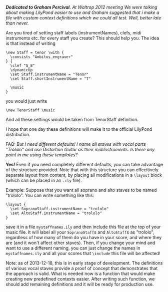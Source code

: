 ___Dedicated to Graham Percival.___ _At Waltrop 2012 meeting
We were talking about making LilyPond easier to use and Graham
suggested that i make a file with custom context definitions
which we could all test.  Well, better late than never._

Are you tired of setting staff labels (instrumentNames),
clefs, midi instruments etc. for every staff you create?
This should help you.  The idea is that instead of writing

    \new Staff = tenor \with {
      \consists "Ambitus_engraver"
    } {
      \clef "G_8"
      \dynamicUp
      \set Staff.instrumentName = "Tenor"
      \set Staff.shortInstrumentName = "T"
      
      \music
    }
    
you would just write 

    \new TenorStaff \music

And all these settings would be taken from TenorStaff definition.

I hope that one day these definitions will make it to the
official LilyPond distribution.

FAQ: _But I need different defaults!  I name all staves with vocal
parts "Trololo" and use Distortion Guitar as their midiInstruments.
Is there any point in me using these templates?_

**Yes!** Even if you need completely different defaults, you can
take advantage of the structure provided. Note that with this
structure you can effecitively separate layout from content,
by placing all modifications in a `\layout` block (which can
be placed in an `.ily` file).

Example: Suppose that you want all soprano and alto staves to be
named "trololo".  You can write something like this:

    \layout {
      \set SopranoStaff.instrumentName = "trololo"
      \set AltoStaff.instrumentName = "trololo"
    }

save it in a file `mystaffnames.ily` and then include this file
at the top of your music file.  It will label all your
`SopranoStaff`s and `AltoStaff`s as "trololo", regardless of
how many of them do you have in your score, and where they are
(and it won't affect other staves).  Then, if you change your
mind and want to use a different naming, you can just change
the names in `mystaffnames.ily` and all your scores that
`\include` this file will be affected!

Note: as of 2013-12-18, this is in early stage of development.
The definitions of various vocal staves provide a proof of concept
that demonstrates that the approach is valid.  What is needed now
is a function that would make creating new predefined contexts
easier.  After writing such function, we should add remaining
definitions and it will be ready for production use.

